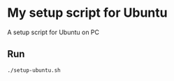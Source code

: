 # My setup script for Ubuntu

A setup script for Ubuntu on PC

## Run

```bash
./setup-ubuntu.sh
```
